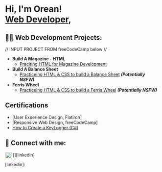 <h1>Hi, I'm Orean! <br/><a href="https://github.com/ohthedeveloper">Web Developer</a>, <a href="https://www.linkedin.com/in/oreanfindley/"></a></h1>

<h2>👨‍💻 Web Development Projects:</h2>

// INPUT PROJECT FROM freeCodeCamp below //
- <b>Build A Magazine - HTML</b>
  - [Praciting HTML for Magazine Development]()
- <b>Build A Balance Sheet</b>
  - [Practiceing HTML & CSS to build a Balance Sheet]() <b><i>(Potentially NSFW)</b></i>
- <b>Ferris Wheel</b>
  - [Practiceing HTML & CSS to build a Ferris Wheel]() <b><i>(Potentially NSFW)</b></i>

<h2>Certifications</h2>

- [User Experience Design, Flatiron]
- [Responsive Web Design, freeCodeCamp]
- [How to Create a KeyLogger (C#)](https://www.youtube.com/watch?v=N-L9hklSlNk)

<h2> 🤳 Connect with me:</h2>

[<img align="left" alt="OreanFindley | LinkedIn" width="22px" src="https://www.linkedin.com/in/oreanfindley/" />][linkedin]

[linkedin]:
